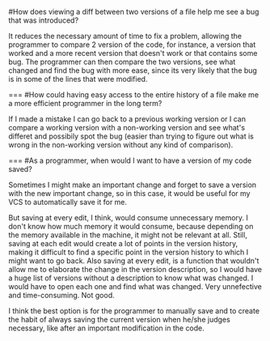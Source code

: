 #How does viewing a diff between two versions of a file help me see a bug that was introduced?

It reduces the necessary amount of time to fix a problem, allowing the programmer to compare 2 version of the code, for instance, a version that worked and a more recent version that doesn't work or that contains some bug. The programmer can then compare the two versions, see what changed and find the bug with more ease, since its very likely that the bug is in some of the lines that were modified.

===
#How could having easy access to the entire history of a file make me a more efficient programmer in the long term?

If I made a mistake I can go back to a previous working version or I can compare a working version with a non-working version and see what's differet and possibily spot the bug (easier than trying to figure out what is wrong in the non-working version without any kind of comparison).

===
#As a programmer, when would I want to have a version of my code saved?

Sometimes I might make an important change and forget to save a version with the new important change, so in this case, it would be useful for my VCS to automatically save it for me.

But saving at every edit, I think, would consume unnecessary memory. I don't know how much memory it would consume, because depending on the memory available in the machine, it might not be relevant at all. Still, saving at each edit would create a lot of points in the version history, making it difficult to find a specific point in the version history to which I might want to go back. Also saving at every edit, is a function that wouldn't allow me to elaborate the change in the version description, so I would have a huge list of versions without a description to know what was changed. I would have to open each one and find what was changed. Very unnefective and time-consuming. Not good.

I think the best option is for the programmer to manually save and to create the habit of always saving the current version when he/she judges necessary, like after an important modification in the code.
